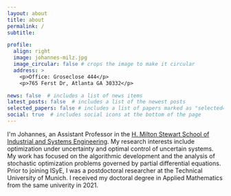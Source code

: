 ```yaml
---
layout: about
title: about
permalink: /
subtitle: 

profile:
  align: right
  image: johannes-milz.jpg
  image_circular: false # crops the image to make it circular
  address: >
    <p>Office: Groseclose 444</p>
    <p>765 Ferst Dr, Atlanta GA 30332</p>

news: false  # includes a list of news items
latest_posts: false  # includes a list of the newest posts
selected_papers: false # includes a list of papers marked as "selected={true}"
social: true  # includes social icons at the bottom of the page
---
```


I'm Johannes, an Assistant Professor in the [H. Milton Stewart School of Industrial and Systems Engineering](https://www.isye.gatech.edu). My research interests include optimization under uncertainty and optimal control of uncertain systems. My work has focused on the algorithmic development and the analysis of stochastic optimization problems governed by partial differential equations. Prior to joining ISyE, I was a postdoctoral researcher at the Technical University of Munich. I received my doctoral degree in Applied Mathematics from the same univerity in 2021.
